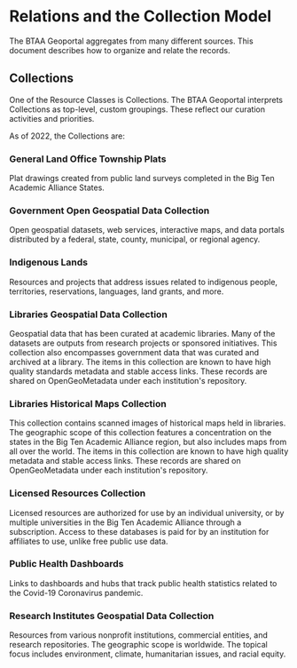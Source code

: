 # Relations and the Collection Model

The BTAA Geoportal aggregates from many different sources. This document describes how to organize and relate the records.

## Collections
One of the Resource Classes is Collections. The BTAA Geoportal interprets Collections as top-level, custom groupings. 
These reflect our curation activities and priorities.

As of 2022, the Collections are:

### General Land Office Township Plats
Plat drawings created from public land surveys completed in the Big Ten Academic Alliance States.

### Government Open Geospatial Data Collection
Open geospatial datasets, web services, interactive maps, and data portals distributed by a federal, state, county, municipal, or regional agency.

### Indigenous Lands
Resources and projects that address issues related to indigenous people, territories, reservations, languages, land grants, and more.

### Libraries Geospatial Data Collection
Geospatial data that has been curated at academic libraries. Many of the datasets are outputs from research projects or sponsored initiatives. This collection also encompasses government data that was curated and archived at a library.
The items in this collection are known to have high quality standards metadata and stable access links.
These records are shared on OpenGeoMetadata under each institution's repository.

### Libraries Historical Maps Collection
This collection contains scanned images of historical maps held in libraries.
The geographic scope of this collection features a concentration on the states in the Big Ten Academic Alliance region, but also includes maps from all over the world. 
The items in this collection are known to have high quality metadata and stable access links.
These records are shared on OpenGeoMetadata under each institution's repository.

### Licensed Resources Collection
Licensed resources are authorized for use by an individual university, or by multiple universities in the Big Ten Academic Alliance through a subscription. Access to these databases is paid for by an institution for affiliates to use, unlike free public use data.

### Public Health Dashboards
Links to dashboards and hubs that track public health statistics related to the Covid-19 Coronavirus pandemic.

### Research Institutes Geospatial Data Collection
Resources from various nonprofit institutions, commercial entities, and research repositories. The geographic scope is worldwide. The topical focus includes environment, climate, humanitarian issues, and racial equity.


